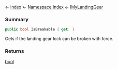← [Index](Api-Index) ← [Namespace Index](Namespace-Index) ← [IMyLandingGear](SpaceEngineers.Game.ModAPI.Ingame.IMyLandingGear)

### Summary

```csharp
public bool IsBreakable { get; }
```

Gets if the landing gear lock can be broken with force.

### Returns

[bool](https://docs.microsoft.com/en-us/dotnet/api/system.boolean?view=netframework-4.6)

